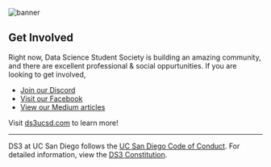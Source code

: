 ![banner](https://cdn.discordapp.com/attachments/942218891952783421/1153050264320888852/image.png)

## Get Involved
Right now, Data Science Student Society is building an amazing community, and there are excellent professional & social oppurtunities. If you are looking to get involved,

- [Join our Discord](https://discord.com/invite/NqHx8h3)
- [Visit our Facebook](https://www.facebook.com/DS3UCSD/)
- [View our Medium articles](https://medium.com/ds3ucsd)

Visit [ds3ucsd.com](https://ds3ucsd.com/) to learn more!

----
DS3 at UC San Diego follows the [UC San Diego Code of Conduct](https://adminrecords.ucsd.edu/ppm/docs/160-9.html). For detailed information, view the [DS3 Constitution](https://studentorg.ucsd.edu/Constitutions/DownloadConstitution/1672577).
